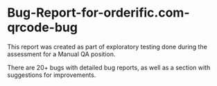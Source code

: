 # Bug-Report-for-orderific.com-qrcode-bug
This report was created as part of exploratory testing done during the assessment for a Manual QA position.

There are 20+ bugs with detailed bug reports, as well as a section with suggestions for improvements.
